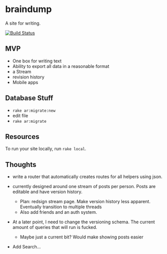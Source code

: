 # braindump

A site for writing.

[![Build Status](https://secure.travis-ci.org/icco/braindump.png)](http://travis-ci.org/icco/braindump)

## MVP

 * One box for writing text
 * Ability to export all data in a reasonable format
 * a Stream
 * revision history
 * Mobile apps

## Database Stuff

 * `rake ar:migrate:new`
 * edit file
 * `rake ar:migrate`

## Resources

To run your site locally, run `rake local`.

## Thoughts

 * write a router that automatically creates routes for all helpers using json.

 * currently designed around one stream of posts per person. Posts are editable and have version history.
   * Plan: redsign stream page. Make version history less apparent. Eventually transition to multiple threads
   * Also add friends and an auth system.

 * At a later point, I need to change the versioning schema. The current amount of queries that will run is fucked.
   * Maybe just a current bit? Would make showing posts easier
 
 * Add Search...
